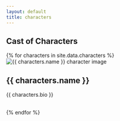 ```yaml
---
layout: default
title: characters
---
```


<article class="row">
  <h1>Cast of Characters</h1>
   {% for characters in site.data.characters %}
    <div class="small-12 blocky">
      <img src="{{ characters.pic }}" alt="{{ characters.name }} character image" class="left">
      <h2>{{ characters.name }}</h2>
      <p>{{ characters.bio }}</p>
    </div>
    <br />
   {% endfor %}
</article>